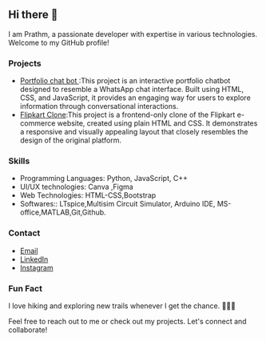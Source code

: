 ## Hi there 👋

I am Prathm, a passionate developer with expertise in various technologies. Welcome to my GitHub profile!

### Projects
- [Portfolio chat bot ](https://prathm05.github.io/Portfolio-Chat-Bot/):This project is an interactive portfolio chatbot designed to resemble a WhatsApp chat interface. Built using HTML, CSS, and JavaScript, it provides an engaging way for users to explore information through conversational interactions.
- [Flipkart Clone](https://prathm05.github.io/Flipkart-clone/):This project is a frontend-only clone of the Flipkart e-commerce website, created using plain HTML and CSS. It demonstrates a responsive and visually appealing layout that closely resembles the design of the original platform.

### Skills
- Programming Languages: Python, JavaScript, C++
- UI/UX technologies: Canva ,Figma
- Web Technologies: HTML-CSS,Bootstrap
- Softwares:: LTspice,Multisim Circuit Simulator, Arduino IDE, MS-office,MATLAB,Git,Github.

### Contact
- [Email](prathmeshtakarde8@gmail.com)
- [LinkedIn](https://www.linkedin.com/in/prathmesh-takarde-4994522a0/)
- [Instagram](https://instagram.com/prathmesh_t_05)

### Fun Fact
I love hiking and exploring new trails whenever I get the chance. 🌲🚶‍♂️

Feel free to reach out to me or check out my projects. Let's connect and collaborate!

